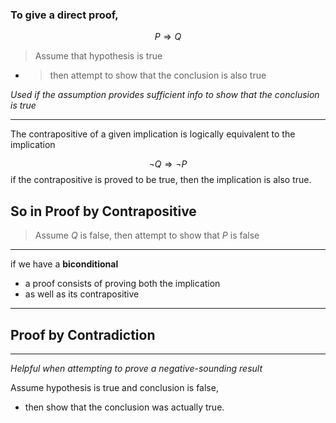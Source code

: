 ### To give a direct proof,

$$P \Rightarrow Q$$

>Assume that hypothesis is true
- >then attempt to show that the conclusion is also true

*Used if the assumption provides sufficient info to show that the conclusion is true*
*** 
The contrapositive of a given implication is logically equivalent to the implication

$$\neg{Q} \Rightarrow \neg{P}$$
if the contrapositive is proved to be true, then the implication is also true. 

## So in **Proof by Contrapositive**

>Assume $Q$ is false, then attempt to show that $P$ is false 

***
if we have a **biconditional** 
- a proof consists of proving both the implication 
- as well as its contrapositive
***

## Proof by Contradiction
***
*Helpful when attempting to prove a negative-sounding result*

Assume hypothesis is true and conclusion is false,
- then show that the conclusion was actually true.
